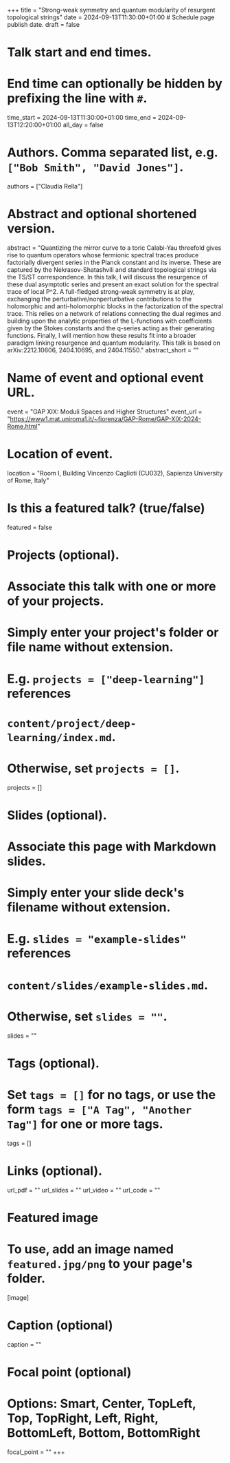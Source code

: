 +++
title = "Strong-weak symmetry and quantum modularity of resurgent topological strings"
date = 2024-09-13T11:30:00+01:00  # Schedule page publish date.
draft = false

# Talk start and end times.
#   End time can optionally be hidden by prefixing the line with `#`.
time_start = 2024-09-13T11:30:00+01:00
time_end = 2024-09-13T12:20:00+01:00
all_day = false

# Authors. Comma separated list, e.g. `["Bob Smith", "David Jones"]`.
authors = ["Claudia Rella"]

# Abstract and optional shortened version.
abstract = "Quantizing the mirror curve to a toric Calabi-Yau threefold gives rise to quantum operators whose fermionic spectral traces produce factorially divergent series in the Planck constant and its inverse. These are captured by the Nekrasov-Shatashvili and standard topological strings via the TS/ST correspondence. In this talk, I will discuss the resurgence of these dual asymptotic series and present an exact solution for the spectral trace of local P^2. A full-fledged strong-weak symmetry is at play, exchanging the perturbative/nonperturbative contributions to the holomorphic and anti-holomorphic blocks in the factorization of the spectral trace. This relies on a network of relations connecting the dual regimes and building upon the analytic properties of the L-functions with coefficients given by the Stokes constants and the q-series acting as their generating functions. Finally, I will mention how these results fit into a broader paradigm linking resurgence and quantum modularity. This talk is based on arXiv:2212.10606, 2404.10695, and 2404.11550."
abstract_short = ""

# Name of event and optional event URL.
event = "GAP XIX: Moduli Spaces and Higher Structures"
event_url = "https://www1.mat.uniroma1.it/~fiorenza/GAP-Rome/GAP-XIX-2024-Rome.html"

# Location of event.
location = "Room I, Building Vincenzo Caglioti (CU032), Sapienza University of Rome, Italy"

# Is this a featured talk? (true/false)
featured = false

# Projects (optional).
#   Associate this talk with one or more of your projects.
#   Simply enter your project's folder or file name without extension.
#   E.g. `projects = ["deep-learning"]` references 
#   `content/project/deep-learning/index.md`.
#   Otherwise, set `projects = []`.
projects = []

# Slides (optional).
#   Associate this page with Markdown slides.
#   Simply enter your slide deck's filename without extension.
#   E.g. `slides = "example-slides"` references 
#   `content/slides/example-slides.md`.
#   Otherwise, set `slides = ""`.
slides = ""

# Tags (optional).
#   Set `tags = []` for no tags, or use the form `tags = ["A Tag", "Another Tag"]` for one or more tags.
tags = []

# Links (optional).
url_pdf = ""
url_slides = ""
url_video = ""
url_code = ""

# Featured image
# To use, add an image named `featured.jpg/png` to your page's folder. 
[image]
  # Caption (optional)
  caption = ""

  # Focal point (optional)
  # Options: Smart, Center, TopLeft, Top, TopRight, Left, Right, BottomLeft, Bottom, BottomRight
  focal_point = ""
+++
